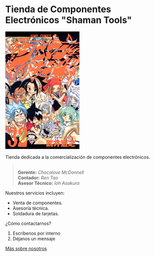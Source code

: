 # Tienda de Componentes Electrónicos "Shaman Tools"

![Shaman King Vol 32](./Shaman_King_vol32.png)

Tienda dedicada a la comercialización de componentes electrónicos.

> <br> **Gerente:** _Chocolove McDonnell_
> <br> **Contador:** _Ren Tao_
> <br> **Asesor Técnico:** _Ioh Asakura_

Nuestros servicios incluyen:
- Venta de componentes.
- Asesoría técnica.
- Soldadura de tarjetas.

¿Cómo contactarnos?
1. Escríbenos por interno
2. Déjanos un mensaje

[Más sobre nosotros](https://en.wikipedia.org/wiki/Shaman_King)
